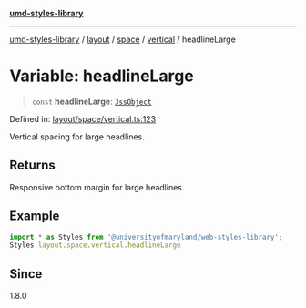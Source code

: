 [**umd-styles-library**](../../../../../../README.md)

***

[umd-styles-library](../../../../../../modules.md) / [layout](../../../../../README.md) / [space](../../../README.md) / [vertical](../README.md) / headlineLarge

# Variable: headlineLarge

> `const` **headlineLarge**: [`JssObject`](../../../../../../utilities/namespaces/transform/type-aliases/JssObject.md)

Defined in: [layout/space/vertical.ts:123](https://github.com/UMD-Digital/design-system/blob/ed6189804bf5f4c4fcbe5325b54aac33ac48d614/packages/styles/source/layout/space/vertical.ts#L123)

Vertical spacing for large headlines.

## Returns

Responsive bottom margin for large headlines.

## Example

```typescript
import * as Styles from '@universityofmaryland/web-styles-library';
Styles.layout.space.vertical.headlineLarge
```

## Since

1.8.0
